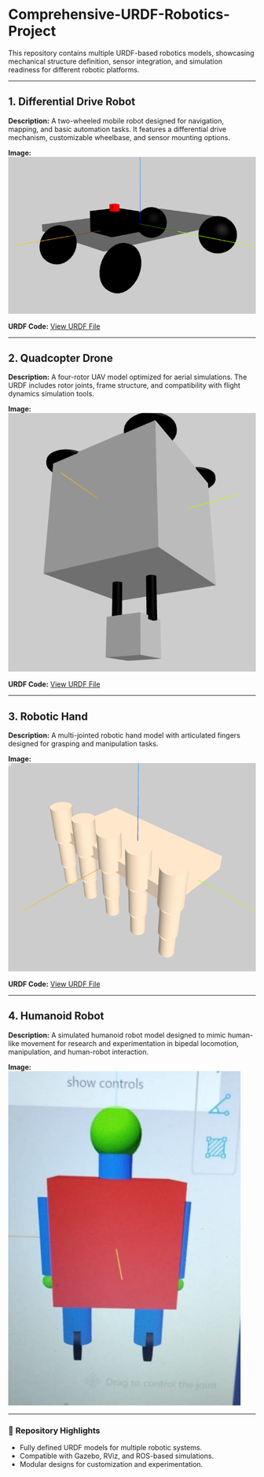 # Comprehensive-URDF-Robotics-Project

This repository contains multiple URDF-based robotics models, showcasing mechanical structure definition, sensor integration, and simulation readiness for different robotic platforms.

---

## **1. Differential Drive Robot**

**Description:**
A two-wheeled mobile robot designed for navigation, mapping, and basic automation tasks. It features a differential drive mechanism, customizable wheelbase, and sensor mounting options.

**Image:**
[![Differential Drive Robot](https://github.com/singhkhushi22/Comprehensive-URDF-Robotics-Project/blob/main/Differential_drive_robot.png)](https://github.com/singhkhushi22/Comprehensive-URDF-Robotics-Project/blob/main/Differential_drive_robot.png)

**URDF Code:**
[View URDF File](https://github.com/singhkhushi22/Comprehensive-URDF-Robotics-Project/blob/main/Sure_Trust.urdf)

---

## **2. Quadcopter Drone**

**Description:**
A four-rotor UAV model optimized for aerial simulations. The URDF includes rotor joints, frame structure, and compatibility with flight dynamics simulation tools.

**Image:**
[![Quadcopter Drone](https://github.com/singhkhushi22/Comprehensive-URDF-Robotics-Project/blob/main/Quadcopter.png)](https://github.com/singhkhushi22/Comprehensive-URDF-Robotics-Project/blob/main/Quadcopter.png)

**URDF Code:**
[View URDF File](https://github.com/singhkhushi22/Comprehensive-URDF-Robotics-Project/blob/main/drone.urdf)

---

## **3. Robotic Hand**

**Description:**
A multi-jointed robotic hand model with articulated fingers designed for grasping and manipulation tasks.

**Image:**
[![Robotic Hand](https://github.com/singhkhushi22/Comprehensive-URDF-Robotics-Project/blob/main/hand.png)](https://github.com/singhkhushi22/Comprehensive-URDF-Robotics-Project/blob/main/hand.png)

**URDF Code:**
[View URDF File](https://github.com/singhkhushi22/Comprehensive-URDF-Robotics-Project/blob/main/hand.urdf)

---

## **4. Humanoid Robot**

**Description:**
A simulated humanoid robot model designed to mimic human-like movement for research and experimentation in bipedal locomotion, manipulation, and human-robot interaction.

**Image:**
[![Humanoid Robot](https://github.com/singhkhushi22/Comprehensive-URDF-Robotics-Project/blob/main/humnoidrobot.jpg)](https://github.com/singhkhushi22/Comprehensive-URDF-Robotics-Project/blob/main/humnoidrobot.jpg)



---
### 📌 **Repository Highlights**

* Fully defined URDF models for multiple robotic systems.
* Compatible with Gazebo, RViz, and ROS-based simulations.
* Modular designs for customization and experimentation.


